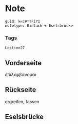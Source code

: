 # Note
```
guid: k<C#*?FiYI
notetype: Einfach + Eselsbrücke
```

### Tags
```
Lektion27
```

## Vorderseite
ἐπιλαμβάνομαι

## Rückseite
ergreifen, fassen

## Eselsbrücke

